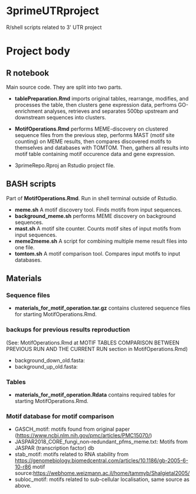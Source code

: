 # 3primeUTRproject
R/shell scripts related to 3' UTR project

#  Project body

## **R notebook**
Main source code. They are split into two parts.
* **tablePreparation.Rmd** imports original tables, rearrange, modifies, and processes the table, then clusters gene expression data, perfroms GO-enrichment analyses, retrieves and separates 500bp upstream and downstream sequences into clusters.

* **MotifOperations.Rmd** performs MEME-discovery on clustered sequence files from the previous step, performs MAST (motif site counting) on MEME results, then compares discovered motifs to themselves and databases with TOMTOM. Then, gathers all results into motif table containing motif occurence data and gene expression.

* 3primeRepo.Rproj an Rstudio project file.

## **BASH scripts**
Part of **MotifOperations.Rmd**. Run in shell terminal outside of Rstudio.
* **meme.sh** A motif discovery tool. Finds motifs from input sequences.
* **background_meme.sh** performs MEME discovery on background sequences.
* **mast.sh** A motif site counter. Counts motif sites of input motifs from input sequences.
* **meme2meme.sh** A script for combining multiple meme result files into one file.
* **tomtom.sh** A motif comparison tool. Compares input motifs to input databases.

## **Materials**
### **Sequence files** 
* **materials_for_motif_operation.tar.gz** contains clustered sequence files for starting MotifOperations.Rmd.
### backups for previous results reproduction 
(See: MotifOperations.Rmd at MOTIF TABLES COMPARISON BETWEEN PREVIOUS RUN AND THE CURRENT RUN section in MotifOperations.Rmd)
* background_down_old.fasta: 
* background_up_old.fasta: 
### **Tables**
* **materials_for_motif_operation.Rdata** contains required tables for starting MotifOperations.Rmd.

### **Motif database** for motif comparison
* GASCH_motif: motifs found from original paper (https://www.ncbi.nlm.nih.gov/pmc/articles/PMC15070/)
* JASPAR2018_CORE_fungi_non-redundant_pfms_meme.txt: Motifs from JASPAR (transcription factor) db
* stab_motif: motifs related to RNA stability from https://genomebiology.biomedcentral.com/articles/10.1186/gb-2005-6-10-r86 motif source:https://webhome.weizmann.ac.il/home/tammyb/Shalgietal2005/
* subloc_motif: motifs related to sub-cellular localisation, same source as above.
